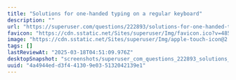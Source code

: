 ```yaml
---
title: "Solutions for one-handed typing on a regular keyboard"
description: ""
url: "https://superuser.com/questions/222893/solutions-for-one-handed-typing-on-a-regular-keyboard"
favicon: "https://cdn.sstatic.net/Sites/superuser/Img/favicon.ico?v=4852d6fb3f5d"
image: "https://cdn.sstatic.net/Sites/superuser/Img/apple-touch-icon@2.png?v=e869e4459439"
tags: []
lastReviewAt: "2025-03-18T04:51:09.976Z"
desktopSnapshot: "screenshots/superuser_com_questions_222893_solutions_for_one_handed_typing_on_a_regular_keyboard.png"
uuid: "4a4944ed-d3f4-4130-9e03-5132042139e1"
---
```

